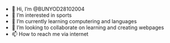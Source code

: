 - 👋 Hi, I’m @BUNYOD28102004
- 👀 I’m interested in sports
- 🌱 I’m currently learning computering and languages 
- 💞️ I’m looking to collaborate on learning and creating webpages
- 📫 How to reach me via internet

<!---
BUNYOD28102004/BUNYOD28102004 is a ✨ special ✨ repository because its `README.md` (this file) appears on your GitHub profile.
You can click the Preview link to take a look at your changes.
--->
